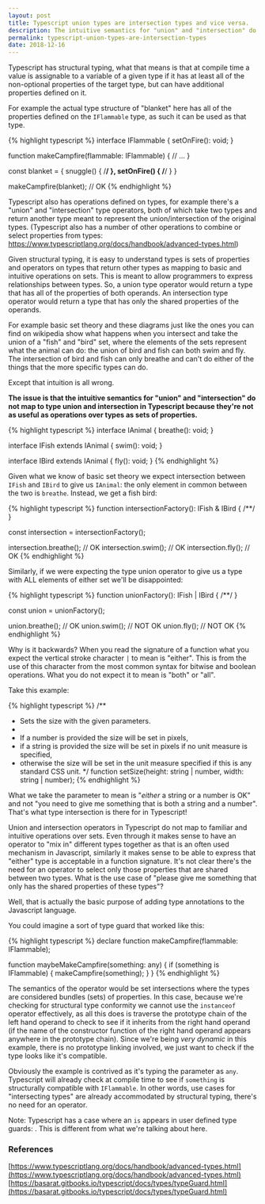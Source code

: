 ```yaml
---
layout: post
title: Typescript union types are intersection types and vice versa.
description: The intuitive semantics for "union" and "intersection" do not map to type union and intersection in Typescript because they're not as useful as operations over types as sets of properties.
permalink: typescript-union-types-are-intersection-types
date: 2018-12-16
---
```


Typescript has structural typing, what that means is that at compile time a value is assignable to a variable of a given type if it has at least all of the non-optional properties of the target type, but can have additional properties defined on it.

For example the actual type structure of "blanket" here has all of the properties defined on the `IFlammable` type, as such it can be used as that type.

{% highlight typescript %}
interface IFlammable {
    setOnFire(): void;
}

function makeCampfire(flammable: IFlammable) {
    // ...
}

const blanket = {
    snuggle() { /**/ },
    setOnFire() { /**/ }
}

makeCampfire(blanket); // OK
{% endhighlight %}

Typescript also has operations defined on types, for example there's a "union" and "intersection" type operators, both of which take two types and return another type meant to represent the union/intersection of the original types. (Typescript also has a number of other operations to combine or select properties from types: https://www.typescriptlang.org/docs/handbook/advanced-types.html)

Given structural typing, it is easy to understand types is sets of properties and operators on types that return other types as mapping to basic and intuitive operations on sets. This is meant to allow programmers to express relationships between types. So, a union type operator would return a type that has all of the properties of both operands. An intersection type operator would return a type that has only the shared properties of the operands.

For example basic set theory and these diagrams just like the ones you can find on wikipedia show what happens when you intersect and take the union of a "fish" and "bird" set, where the elements of the sets represent what the animal can do: the union of bird and fish can both swim and fly. The intersection of bird and fish can only breathe and can't do either of the things that the more specific types can do.

Except that intuition is all wrong.

**The issue is that the intuitive semantics for "union" and "intersection" do not map to type union and intersection in Typescript because they're not as useful as operations over types as sets of properties.**

{% highlight typescript %}
interface IAnimal {
    breathe(): void;
}

interface IFish extends IAnimal {
    swim(): void;
}

interface IBird extends IAnimal {
    fly(): void;
}
{% endhighlight %}

Given what we know of basic set theory we expect intersection between `IFish` and `IBird` to give us `IAnimal`: the only element in common between the two is `breathe`. Instead, we get a fish bird:

{% highlight typescript %}
function intersectionFactory(): IFish & IBird { /**/ }

const intersection = intersectionFactory();

intersection.breathe(); // OK
intersection.swim(); // OK
intersection.fly(); // OK
{% endhighlight %}

Similarly, if we were expecting the type union operator to give us a type with ALL elements of either set we'll be disappointed:

{% highlight typescript %}
function unionFactory(): IFish | IBird { /**/ }

const union = unionFactory();

union.breathe(); // OK
union.swim(); // NOT OK
union.fly(); // NOT OK
{% endhighlight %}

Why is it backwards? When you read the signature of a function what you expect the vertical stroke character `|` to mean is "either". This is from the use of this character from the most common syntax for bitwise and boolean operations. What you do not expect it to mean is "both" or "all".

Take this example:

{% highlight typescript %}
/**
 * Sets the size with the given parameters.
 *
 * If a number is provided the size will be set in pixels,
 * if a string is provided the size will be set in pixels if no unit measure is specified,
 * otherwise the size will be set in the unit measure specified if this is any standard CSS unit.
 */
function setSize(height: string | number, width: string | number);
{% endhighlight %}

What we take the parameter to mean is "*either* a string or a number is OK" and not "you need to give me something that is both a string and a number". That's what type intersection is there for in Typescript!

Union and intersection operators in Typescript do not map to familiar and intuitive operations over sets. Even through it makes sense to have an operator to "mix in" different types together as that is an often used mechanism in Javascript, similarly it makes sense to be able to express that "either" type is acceptable in a function signature. It's not clear there's the need for an operator to select only those properties that are shared between two types. What is the use case of "please give me something that only has the shared properties of these types"?

Well, that is actually the basic purpose of adding type annotations to the Javascript language.

You could imagine a sort of type guard that worked like this:

{% highlight typescript %}
declare function makeCampfire(flammable: IFlammable);

function maybeMakeCampfire(something: any) {
    if (something is IFlammable) {
        makeCampfire(something);
    }
}
{% endhighlight %}

The semantics of the operator would be set intersections where the types are considered bundles (sets) of properties. In this case, because we're checking for structural type conformity we cannot use the `instanceof` operator effectively, as all this does is traverse the prototype chain of the left hand operand to check to see if it inherits from the right hand operand (if the name of the constructor function of the right hand operand appears anywhere in the prototype chain). Since we're being *very dynamic* in this example, there is no prototype linking involved, we just want to check if the type looks like it's compatible.

Obviously the example is contrived as it's typing the parameter as `any`. Typescript will already check at compile time to see if `something` is structurally compatible with `IFlammable`. In other words, use cases for "intersecting types" are already accommodated by structural typing, there's no need for an operator. 

Note: Typescript has a case where an `is` appears in user defined type guards: . This is different from what we're talking about here.

### References

[https://www.typescriptlang.org/docs/handbook/advanced-types.html](https://www.typescriptlang.org/docs/handbook/advanced-types.html)
[https://basarat.gitbooks.io/typescript/docs/types/typeGuard.html](https://basarat.gitbooks.io/typescript/docs/types/typeGuard.html)
